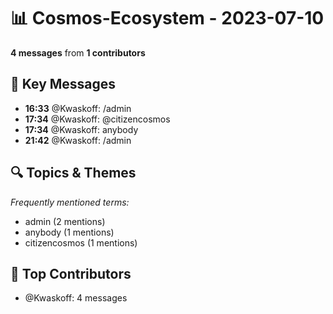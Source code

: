 # 📊 Cosmos-Ecosystem - 2023-07-10
**4 messages** from **1 contributors**

## 💬 Key Messages
- **16:33** @Kwaskoff: /admin
- **17:34** @Kwaskoff: @citizencosmos
- **17:34** @Kwaskoff: anybody
- **21:42** @Kwaskoff: /admin

## 🔍 Topics & Themes
*Frequently mentioned terms:*
- admin (2 mentions)
- anybody (1 mentions)
- citizencosmos (1 mentions)

## 👥 Top Contributors
- @Kwaskoff: 4 messages